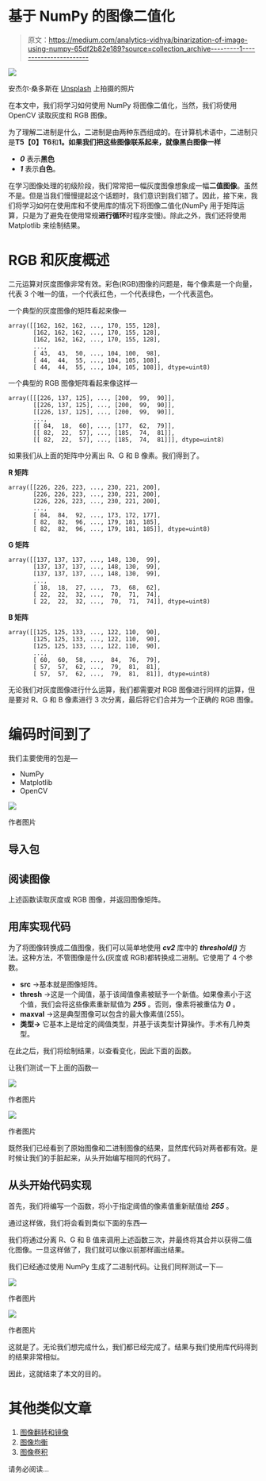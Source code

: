 # 基于 NumPy 的图像二值化

> 原文：<https://medium.com/analytics-vidhya/binarization-of-image-using-numpy-65df2b82e189?source=collection_archive---------1----------------------->

![](img/4c846b9bcffe26c795f89991442575fd.png)

安杰尔·桑多斯在 [Unsplash](https://unsplash.com?utm_source=medium&utm_medium=referral) 上拍摄的照片

在本文中，我们将学习如何使用 NumPy 将图像二值化，当然，我们将使用 OpenCV 读取灰度和 RGB 图像。

为了理解二进制是什么，二进制是由两种东西组成的。在计算机术语中，二进制只是**T5【0】T6**和**1。如果我们把这些图像联系起来，就像黑白图像一样**

*   ***0*** 表示**黑色**
*   ***1*** 表示**白色**。

在学习图像处理的初级阶段，我们常常把一幅灰度图像想象成一幅**二值图像**。虽然不是。但是当我们慢慢提起这个话题时，我们意识到我们错了。因此，接下来，我们将学习如何在使用库和不使用库的情况下将图像二值化(NumPy 用于矩阵运算，只是为了避免在使用常规**进行循环**时程序变慢)。除此之外，我们还将使用 Matplotlib 来绘制结果。

# RGB 和灰度概述

二元运算对灰度图像非常有效。彩色(RGB)图像的问题是，每个像素是一个向量，代表 3 个唯一的值，一个代表红色，一个代表绿色，一个代表蓝色。

一个典型的灰度图像的矩阵看起来像—

```
array([[162, 162, 162, ..., 170, 155, 128],
       [162, 162, 162, ..., 170, 155, 128],
       [162, 162, 162, ..., 170, 155, 128],
       ...,
       [ 43,  43,  50, ..., 104, 100,  98],
       [ 44,  44,  55, ..., 104, 105, 108],
       [ 44,  44,  55, ..., 104, 105, 108]], dtype=uint8)
```

一个典型的 RGB 图像矩阵看起来像这样—

```
array([[[226, 137, 125], ..., [200,  99,  90]],
       [[226, 137, 125], ..., [200,  99,  90]],
       [[226, 137, 125], ..., [200,  99,  90]],
       ...,
       [[ 84,  18,  60], ..., [177,  62,  79]],
       [[ 82,  22,  57], ..., [185,  74,  81]],
       [[ 82,  22,  57], ..., [185,  74,  81]]], dtype=uint8)
```

如果我们从上面的矩阵中分离出 R、G 和 B 像素。我们得到了。

**R 矩阵**

```
array([[226, 226, 223, ..., 230, 221, 200],
       [226, 226, 223, ..., 230, 221, 200],
       [226, 226, 223, ..., 230, 221, 200],
       ...,
       [ 84,  84,  92, ..., 173, 172, 177],
       [ 82,  82,  96, ..., 179, 181, 185],
       [ 82,  82,  96, ..., 179, 181, 185]], dtype=uint8)
```

**G 矩阵**

```
array([[137, 137, 137, ..., 148, 130,  99],
       [137, 137, 137, ..., 148, 130,  99],
       [137, 137, 137, ..., 148, 130,  99],
       ...,
       [ 18,  18,  27, ...,  73,  68,  62],
       [ 22,  22,  32, ...,  70,  71,  74],
       [ 22,  22,  32, ...,  70,  71,  74]], dtype=uint8)
```

**B 矩阵**

```
array([[125, 125, 133, ..., 122, 110,  90],
       [125, 125, 133, ..., 122, 110,  90],
       [125, 125, 133, ..., 122, 110,  90],
       ...,
       [ 60,  60,  58, ...,  84,  76,  79],
       [ 57,  57,  62, ...,  79,  81,  81],
       [ 57,  57,  62, ...,  79,  81,  81]], dtype=uint8)
```

无论我们对灰度图像进行什么运算，我们都需要对 RGB 图像进行同样的运算，但是要对 R、G 和 B 像素进行 3 次分离，最后将它们合并为一个正确的 RGB 图像。

# 编码时间到了

我们主要使用的包是—

*   NumPy
*   Matplotlib
*   OpenCV

![](img/18305c130ac5255d7e7a39a385ec518d.png)

作者图片

## 导入包

## 阅读图像

上述函数读取灰度或 RGB 图像，并返回图像矩阵。

## 用库实现代码

为了将图像转换成二值图像，我们可以简单地使用 ***cv2*** 库中的 ***threshold()*** 方法。这种方法，不管图像是什么(灰度或 RGB)都转换成二进制。它使用了 4 个参数。

*   **src** →基本就是图像矩阵。
*   **thresh** →这是一个阈值，基于该阈值像素被赋予一个新值。如果像素小于这个值，我们会将这些像素重新赋值为 ***255*** 。否则，像素将被重估为 ***0*** 。
*   **maxval** →这是典型图像可以包含的最大像素值(255)。
*   **类型→** 它基本上是给定的阈值类型，并基于该类型计算操作。手术有几种类型。

在此之后，我们将绘制结果，以查看变化，因此下面的函数。

让我们测试一下上面的函数—

![](img/ecd94d9fc3928675e9cb0184dfea15e7.png)

作者图片

![](img/27b9d476cbb8ed2bcd106ce1be8a4b36.png)

作者图片

既然我们已经看到了原始图像和二进制图像的结果，显然库代码对两者都有效。是时候让我们的手脏起来，从头开始编写相同的代码了。

## 从头开始代码实现

首先，我们将编写一个函数，将小于指定阈值的像素值重新赋值给 ***255*** 。

通过这样做，我们将会看到类似下面的东西—

我们将通过分离 R、G 和 B 值来调用上述函数三次，并最终将其合并以获得二值化图像。一旦这样做了，我们就可以像以前那样画出结果。

我们已经通过使用 NumPy 生成了二进制代码。让我们同样测试一下—

![](img/ecd94d9fc3928675e9cb0184dfea15e7.png)

作者图片

![](img/27b9d476cbb8ed2bcd106ce1be8a4b36.png)

作者图片

这就是了。无论我们想完成什么，我们都已经完成了。结果与我们使用库代码得到的结果非常相似。

因此，这就结束了本文的目的。

# 其他类似文章

1.  [图像翻转和镜像](/analytics-vidhya/image-flipping-and-mirroring-with-numpy-and-opencv-aecc08558679)
2.  [图像均衡](/analytics-vidhya/image-equalization-contrast-enhancing-in-python-82600d3b371c)
3.  [图像卷积](/analytics-vidhya/image-convolution-from-scratch-d99bf639c32a)

请务必阅读…
